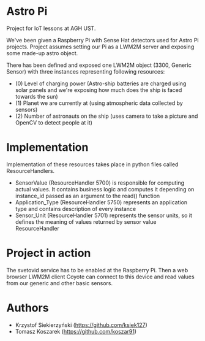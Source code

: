 # Astro Pi
Project for IoT lessons at AGH UST.

We've been given a Raspberry Pi with Sense Hat detectors used for Astro Pi projects.
Project assumes setting our Pi as a LWM2M server and exposing some made-up astro object.

There has been defined and exposed one LWM2M object (3300, Generic Sensor) with three instances representing following resources:
- (0) Level of charging power (Astro-ship batteries are charged using solar panels and we're exposing how much does the ship is faced towards the sun)
- (1) Planet we are currently at (using atmospheric data collected by sensors)
- (2) Number of astronauts on the ship (uses camera to take a picture and OpenCV to detect people at it)

# Implementation
Implementation of these resources takes place in python files called ResourceHandlers.
- SensorValue (ResourceHandler 5700) is responsible for computing actual values. It contains business logic and computes it depending on instance_id passed as an argument to the read() function
- Application_Type (ResourceHandler 5750) represents an application type and contains description of every instance
- Sensor_Unit (ResourceHandler 5701) represents the sensor units, so it defines the meaning of values returned by sensor value ResourceHandler

# Project in action
The svetovid service has to be enabled at the Raspberry Pi.
Then a web browser LWM2M client Coyote can connect to this device and read values from our generic and other basic sensors.


# Authors
- Krzystof Siekierzyński (https://github.com/ksiek127)
- Tomasz Koszarek (https://github.com/koszar91)

